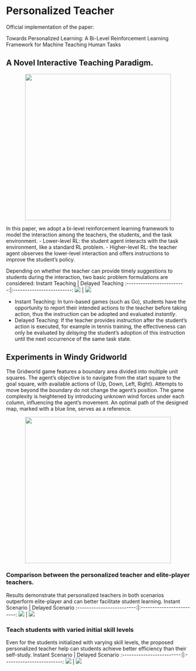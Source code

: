 # Personalized Teacher 
 Official implementation of the paper: 
 
 Towards Personalized Learning: A Bi-Level Reinforcement Learning Framework for Machine Teaching Human Tasks

## A Novel Interactive Teaching Paradigm.
<p align="center">
  <img src="/imgs/general_bi-level_RL.png" width="400">
</p>
In this paper, we adopt a bi-level reinforcement learning framework to model the interaction among the teachers, 
the students, and the task environment.
- Lower-level RL: the student agent interacts with the task environment, like a standard RL problem.
- Higher-level RL: the teacher agent observes the lower-level interaction and offers instructions to improve 
the student’s policy.

Depending on whether the teacher can provide timely suggestions to students during the interaction, two basic
problem formulations are considered:
Instant Teaching           |  Delayed Teaching
:-------------------------:|:-------------------------:
![](/imgs/instant_coach.png)  |  ![](/imgs/delayed_coach.png)

- Instant Teaching: In turn-based games (such as Go), students have the opportunity to report their intended
actions to the teacher before taking action, thus the instruction can be adopted and evaluated _instantly_.
- Delayed Teaching: If the teacher provides instruction after the student’s action is executed, for example
in tennis training, the effectiveness can only be evaluated by _delaying_ the student’s adoption of this instruction until
the next occurrence of the same task state.

## Experiments in Windy Gridworld
The Gridworld game features a boundary area divided into multiple unit squares. The agent’s objective is to navigate from
the start square to the goal square, with available actions of {Up, Down, Left, Right}. Attempts to move beyond the
boundary do not change the agent’s position. The game complexity is heightened by introducing unknown wind forces under 
each column, influencing the agent’s movement. An optimal path of the designed map, marked with a blue line, serves as 
a reference.
<p align="center">
  <img src="/imgs/optimal_windy_gridworld.png" width="400">
</p>

### Comparison between the personalized teacher and elite-player teachers.
Results demonstrate that personalized teachers in both scenarios outperform elite-player and can better facilitate student learning.
Instant Scenario           |  Delayed Scenario
:-------------------------:|:-------------------------:
![](/imgs/instant_coach_vs_elite.png)  |  ![](/imgs/delayed_coach_vs_elite.png)

### Teach students with varied initial skill levels
Even for the students initialized with varying skill levels, the proposed personalized teacher help can students achieve better 
efficiency than their self-study.
Instant Scenario           |  Delayed Scenario
:-------------------------:|:-------------------------:
![](/imgs/instant_coach_varied_level.png)  |  ![](/imgs/delayed_coach_varied_level.png)

